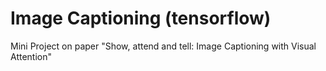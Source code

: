 # Image Captioning (tensorflow)
 Mini Project on paper "Show, attend and tell: Image Captioning with Visual Attention"

